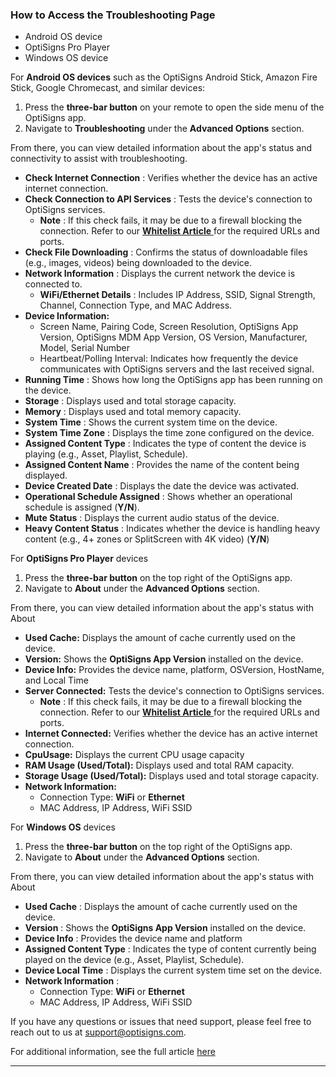 ### **How to Access the Troubleshooting Page**

  * Android OS device
  * OptiSigns Pro Player
  * Windows OS device



For **Android OS devices** such as the OptiSigns Android Stick, Amazon Fire Stick, Google Chromecast, and similar devices:

  1. Press the **three-bar button** on your remote to open the side menu of the OptiSigns app.
  2. Navigate to **Troubleshooting** under the **Advanced Options** section.





From there, you can view detailed information about the app's status and connectivity to assist with troubleshooting.



  * **Check Internet Connection** : Verifies whether the device has an active internet connection.
  * **Check Connection to API Services** : Tests the device's connection to OptiSigns services. 
    * **Note** : If this check fails, it may be due to a firewall blocking the connection. Refer to our [**Whitelist Article** ](https://support.optisigns.com/hc/en-us/articles/360047275934)for the required URLs and ports.
  * **Check File Downloading** : Confirms the status of downloadable files (e.g., images, videos) being downloaded to the device.
  * **Network Information** : Displays the current network the device is connected to. 
    * **WiFi/Ethernet Details** : Includes IP Address, SSID, Signal Strength, Channel, Connection Type, and MAC Address.
  * **Device Information:**
    * Screen Name, Pairing Code, Screen Resolution, OptiSigns App Version, OptiSigns MDM App Version, OS Version, Manufacturer, Model, Serial Number
    * Heartbeat/Polling Interval: Indicates how frequently the device communicates with OptiSigns servers and the last received signal.
  * **Running Time** : Shows how long the OptiSigns app has been running on the device.
  * **Storage** : Displays used and total storage capacity.
  * **Memory** : Displays used and total memory capacity.
  * **System Time** : Shows the current system time on the device.
  * **System Time Zone** : Displays the time zone configured on the device.
  * **Assigned Content Type** : Indicates the type of content the device is playing (e.g., Asset, Playlist, Schedule).
  * **Assigned Content Name** : Provides the name of the content being displayed.
  * **Device Created Date** : Displays the date the device was activated.
  * **Operational Schedule Assigned** : Shows whether an operational schedule is assigned (**Y/N**).
  * **Mute Status** : Displays the current audio status of the device.
  * **Heavy Content Status** : Indicates whether the device is handling heavy content (e.g., 4+ zones or SplitScreen with 4K video) (**Y/N**)



For **OptiSigns Pro Player** devices 

  1. Press the **three-bar button** on the top right of the OptiSigns app.
  2. Navigate to **About** under the **Advanced Options** section.





From there, you can view detailed information about the app's status with About



  * **Used Cache:** Displays the amount of cache currently used on the device.
  * **Version:** Shows the **OptiSigns App Version** installed on the device.
  * **Device Info:** Provides the device name, platform, OSVersion, HostName, and Local Time
  * **Server Connected:** Tests the device's connection to OptiSigns services. 
    * **Note** : If this check fails, it may be due to a firewall blocking the connection. Refer to our [**Whitelist Article** ](https://support.optisigns.com/hc/en-us/articles/360047275934)for the required URLs and ports.
  * **Internet Connected:** Verifies whether the device has an active internet connection.
  * **CpuUsage:** Displays the current CPU usage capacity
  * **RAM Usage (Used/Total):** Displays used and total RAM capacity.
  * **Storage Usage (Used/Total):** Displays used and total storage capacity.
  * **Network Information:**
    * Connection Type: **WiFi** or **Ethernet**
    * MAC Address, IP Address, WiFi SSID



For **Windows OS** devices 

  1. Press the **three-bar button** on the top right of the OptiSigns app.
  2. Navigate to **About** under the **Advanced Options** section.





From there, you can view detailed information about the app's status with About



  * **Used Cache** : Displays the amount of cache currently used on the device.
  * **Version** : Shows the **OptiSigns App Version** installed on the device.
  * **Device Info** : Provides the device name and platform
  * **Assigned Content Type** : Indicates the type of content currently being played on the device (e.g., Asset, Playlist, Schedule).
  * **Device Local Time** : Displays the current system time set on the device.
  * **Network Information** : 
    * Connection Type: **WiFi** or **Ethernet**
    * MAC Address, IP Address, WiFi SSID



If you have any questions or issues that need support, please feel free to reach out to us at [support@optisigns.com](mailto:support@optisigns.com).

For additional information, see the full article [here](https://support.optisigns.com/hc/en-us/articles/36501302096915)

---

